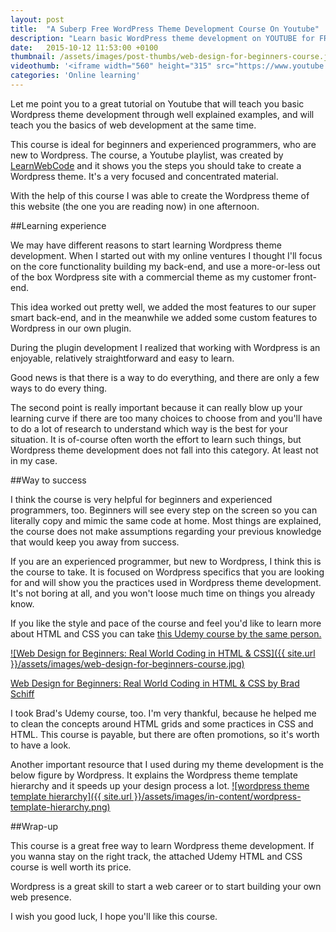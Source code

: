 ```yaml
---
layout: post
title:  "A Suberp Free WordPress Theme Development Course On Youtube"
description: "Learn basic WordPress theme development on YOUTUBE for FREE through well explained examples, and learn the basics of web development at the same time."
date:   2015-10-12 11:53:00 +0100
thumbnail: /assets/images/post-thumbs/web-design-for-beginners-course.jpg
videothumb: '<iframe width="560" height="315" src="https://www.youtube.com/embed/videoseries?list=PLpcSpRrAaOaqMA4RdhSnnNcaqOVpX7qi5" frameborder="0" allowfullscreen></iframe>'
categories: 'Online learning'
---
```

Let me point you to a great tutorial on Youtube that will teach you basic Wordpress theme development through well explained examples, and will teach you the basics of web development at the same time.

This course is ideal for beginners and experienced programmers, who are new to Wordpress. The course, a Youtube playlist, was created by [LearnWebCode](https://www.youtube.com/user/LearnWebCode) and it shows you the steps you should take to create a Wordpress theme. It's a very focused and concentrated material.

With the help of this course I was able to create the Wordpress theme of this website (the one you are reading now) in one afternoon.

##Learning experience

We may have different reasons to start learning Wordpress theme development. When I started out with my online ventures I thought I'll focus on the core functionality building my back-end, and use a more-or-less out of the box Wordpress site with a commercial theme as my customer front-end.

This idea worked out pretty well, we added the most features to our super smart back-end, and in the meanwhile we added some custom features to Wordpress in our own plugin.

During the plugin development I realized that working with Wordpress is an enjoyable, relatively straightforward and easy to learn.

Good news is that there is a way to do everything, and there are only a few ways to do every thing.

The second point is really important because it can really blow up your learning curve if there are too many choices to choose from and you'll have to do a lot of research to understand which way is the best for your situation. It is of-course often worth the effort to learn such things, but Wordpress theme development does not fall into this category. At least not in my case.

##Way to success

I think the course is very helpful for beginners and experienced programmers, too. Beginners will see every step on the screen so you can literally copy and mimic the same code at home. Most things are explained, the course does not make assumptions regarding your previous knowledge that would keep you away from success.

If you are an experienced programmer, but new to Wordpress, I think this is the course to take. It is focused on Wordpress specifics that you are looking for and will show you the practices used in Wordpress theme development. It's not boring at all, and you won't loose much time on things you already know.

If you like the style and pace of the course and feel you'd like to learn more about HTML and CSS you can take [this Udemy course by the same person.](https://www.udemy.com/web-design-for-beginners-real-world-coding-in-html-css/)

[![Web Design for Beginners: Real World Coding in HTML & CSS]({{ site.url }}/assets/images/web-design-for-beginners-course.jpg)](https://www.udemy.com/web-design-for-beginners-real-world-coding-in-html-css/)

[Web Design for Beginners: Real World Coding in HTML & CSS by Brad Schiff](https://www.udemy.com/web-design-for-beginners-real-world-coding-in-html-css/)

I took Brad's Udemy course, too. I'm very thankful, because he helped me to clean the concepts around HTML grids and some practices in CSS and HTML. This course is payable, but there are often promotions, so it's worth to have a look.

Another important resource that I used during my theme development is the below figure by Wordpress. It explains the Wordpress theme template hierarchy and it speeds up your design process a lot.
[![wordpress theme template hierarchy]({{ site.url }}/assets/images/in-content/wordpress-template-hierarchy.png)](https://developer.wordpress.org/files/2014/10/template-hierarchy.png)

##Wrap-up

This course is a great free way to learn Wordpress theme development. If you wanna stay on the right track, the attached Udemy HTML and CSS course is well worth its price.

Wordpress is a great skill to start a web career or to start building your own web presence.

I wish you good luck, I hope you'll like this course.